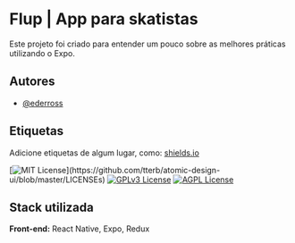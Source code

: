 
# Flup | App para skatistas

Este projeto foi criado para entender um pouco sobre as melhores práticas utilizando o Expo.

## Autores

- [@ederross](https://www.github.com/ederross)


## Etiquetas

Adicione etiquetas de algum lugar, como: [shields.io](https://shields.io/)

[![MIT License](https://img.shields.io/apm/l/atomic-design-ui.svg?)](https://github.com/tterb/atomic-design-ui/blob/master/LICENSEs)
[![GPLv3 License](https://img.shields.io/badge/License-GPL%20v3-yellow.svg)](https://opensource.org/licenses/)
[![AGPL License](https://img.shields.io/badge/license-AGPL-blue.svg)](http://www.gnu.org/licenses/agpl-3.0)


## Stack utilizada

**Front-end:** React Native, Expo, Redux


